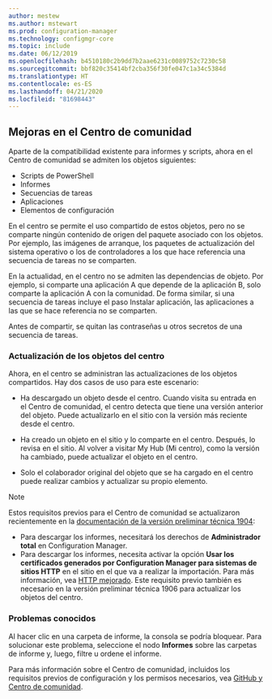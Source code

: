 ```yaml
---
author: mestew
ms.author: mstewart
ms.prod: configuration-manager
ms.technology: configmgr-core
ms.topic: include
ms.date: 06/12/2019
ms.openlocfilehash: b4510180c2b9dd7b2aae6231c0089752c7230c58
ms.sourcegitcommit: bbf820c35414bf2cba356f30fe047c1a34c5384d
ms.translationtype: HT
ms.contentlocale: es-ES
ms.lasthandoff: 04/21/2020
ms.locfileid: "81698443"
---
```

## <a name="improvements-to-community-hub"></a><a name="bkmk_hub"></a> Mejoras en el Centro de comunidad

<!--4224401 & 3555935-->

Aparte de la compatibilidad existente para informes y scripts, ahora en el Centro de comunidad se admiten los objetos siguientes:  

- Scripts de PowerShell
- Informes
- Secuencias de tareas
- Aplicaciones
- Elementos de configuración  

En el centro se permite el uso compartido de estos objetos, pero no se comparte ningún contenido de origen del paquete asociado con los objetos. Por ejemplo, las imágenes de arranque, los paquetes de actualización del sistema operativo o los de controladores a los que hace referencia una secuencia de tareas no se comparten.

En la actualidad, en el centro no se admiten las dependencias de objeto. Por ejemplo, si comparte una aplicación A que depende de la aplicación B, solo comparte la aplicación A con la comunidad. De forma similar, si una secuencia de tareas incluye el paso Instalar aplicación, las aplicaciones a las que se hace referencia no se comparten.

Antes de compartir, se quitan las contraseñas u otros secretos de una secuencia de tareas.

### <a name="updating-hub-objects"></a>Actualización de los objetos del centro

Ahora, en el centro se administran las actualizaciones de los objetos compartidos. Hay dos casos de uso para este escenario:

- Ha descargado un objeto desde el centro. Cuando visita su entrada en el Centro de comunidad, el centro detecta que tiene una versión anterior del objeto. Puede actualizarlo en el sitio con la versión más reciente desde el centro.

- Ha creado un objeto en el sitio y lo comparte en el centro. Después, lo revisa en el sitio. Al volver a visitar My Hub (Mi centro), como la versión ha cambiado, puede actualizar el objeto en el centro.

- Solo el colaborador original del objeto que se ha cargado en el centro puede realizar cambios y actualizar su propio elemento.

> [!NOTE]
> Estos requisitos previos para el Centro de comunidad se actualizaron recientemente en la [documentación de la versión preliminar técnica 1904](../../technical-preview-1904.md#community-hub-and-github):
> - Para descargar los informes, necesitará los derechos de **Administrador total** en Configuration Manager.
> - Para descargar los informes, necesita activar la opción **Usar los certificados generados por Configuration Manager para sistemas de sitios HTTP**  en el sitio en el que va a realizar la importación. Para más información, vea [HTTP mejorado](../../../../plan-design/hierarchy/enhanced-http.md). Este requisito previo también es necesario en la versión preliminar técnica 1906 para actualizar los objetos del centro.

### <a name="known-issues"></a>Problemas conocidos

Al hacer clic en una carpeta de informe, la consola se podría bloquear. Para solucionar este problema, seleccione el nodo **Informes** sobre las carpetas de informe y, luego, filtre u ordene el informe.

Para más información sobre el Centro de comunidad, incluidos los requisitos previos de configuración y los permisos necesarios, vea [GitHub y Centro de comunidad](../../technical-preview-1904.md#community-hub-and-github). 


